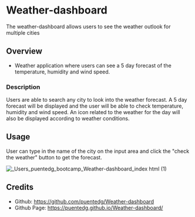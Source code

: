 # Weather-dashboard
The weather-dashboard allows users to see the weather outlook for multiple cities
## Overview
- Weather application where users can see a 5 day forecast of the temperature, humidity and wind speed. 

### Description
Users are able to search any city to look into the weather forecast. A 5 day forecast will be displayed and the user will be able to check temperature, humidity and wind speed. An icon related to the weather for the day will also be displayed according to weather conditions.

## Usage
User can type in the name of the city on the input area and click the "check the weather" button to get the forecast.

![_Users_puentedg_bootcamp_Weather-dashboard_index html (1)](https://user-images.githubusercontent.com/112722601/195224535-717c85af-f14c-49a9-b1e5-095729cc588e.png)


## Credits
- Github: https://github.com/puentedg/Weather-dashboard
- Github Page: https://puentedg.github.io/Weather-dashboard/


